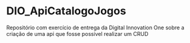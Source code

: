 # DIO_ApiCatalogoJogos
Repositório com exercício de entrega da Digital Innovation One sobre a criação de uma api que fosse possivel realizar um CRUD
